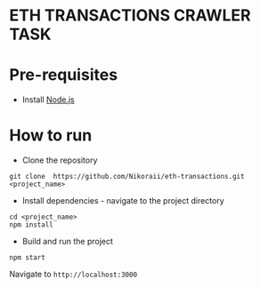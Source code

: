 # ETH TRANSACTIONS CRAWLER TASK

# Pre-requisites
- Install [Node.js](https://nodejs.org/en/)


# How to run
- Clone the repository
```
git clone  https://github.com/Nikoraii/eth-transactions.git <project_name>
```
- Install dependencies - navigate to the project directory
```
cd <project_name>
npm install
```
- Build and run the project
```
npm start
```
  Navigate to `http://localhost:3000`
